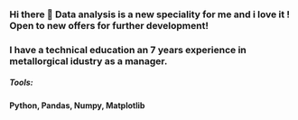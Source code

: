 ### Hi there 👋 Data analysis is a new speciality for me and i love it ! Open to new offers for further development!
### I have a technical education an 7 years experience in metallorgical idustry as a manager.

##### Tools:
#### Python, Pandas, Numpy, Matplotlib
